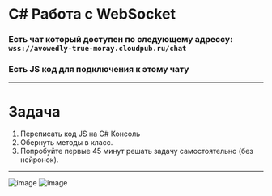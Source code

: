 # C# Работа с WebSocket
### Есть чат который доступен по следующему адрессу: `wss://avowedly-true-moray.cloudpub.ru/chat`
### Есть JS код для подключения к этому чату
---
# Задача
1. Переписать код JS на C# Консоль
2. Обернуть методы в класс.
3. Попробуйте первые 45 минут решать задачу самостоятельно (без нейронок).
---
![image](https://github.com/user-attachments/assets/24ecfe45-8e23-4a99-9f9d-a2d39f215f4e)
![image](https://github.com/user-attachments/assets/ff7661fe-1338-4f15-947a-8b1899d6be83)

